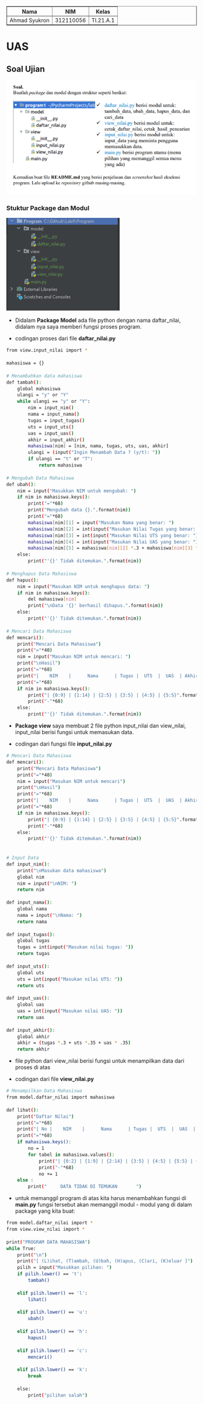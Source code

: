 <body>
    <table border="1">
        <tr>
            <th> Nama</th>
            <th>NIM</th>
            <th>Kelas</th>
        </tr>
        <tr>
            <td>Ahmad Syukron</td>
            <td>312110056</td>
            <td>TI.21.A.1</td>
        </tr>
    </table>
</body>

# UAS
## Soal Ujian
![gambar 00](ss/soal.PNG)
### Stuktur Package dan Modul
![gambar 01](ss/modul.PNG)<p>
- Didalam <b>Package Model</b> ada file python dengan nama daftar_nilai, didalam nya saya memberi fungsi proses program.<p>
- codingan proses dari file <b>daftar_nilai.py</b>
```bash
from view.input_nilai import *

mahasiswa = {}

# Menambahkan data mahasiswa
def tambah():
    global mahasiswa
    ulangi = "y" or "Y"
    while ulangi == "y" or "Y":
        nim = input_nim()
        nama = input_nama()
        tugas = input_tugas()
        uts = input_uts()
        uas = input_uas()
        akhir = input_akhir()
        mahasiswa[nim] = [nim, nama, tugas, uts, uas, akhir]
        ulangi = (input("Ingin Menambah Data ? (y/t): "))
        if ulangi == "t" or "T":
            return mahasiswa

# Mengubah Data Mahasiswa
def ubah():
    nim = input("Masukkan NIM untuk mengubah: ")
    if nim in mahasiswa.keys():
        print("="*68)
        print("Mengubah data {}.".format(nim))
        print("="*68)
        mahasiswa[nim][1] = input("Masukan Nama yang benar: ")
        mahasiswa[nim][2] = int(input("Masukan Nilai Tugas yang benar: "))
        mahasiswa[nim][3] = int(input("Masukan Nilai UTS yang benar: "))
        mahasiswa[nim][4] = int(input("Masukan Nilai UAS yang benar: "))
        mahasiswa[nim][5] = mahasiswa[nim][2] *.3 + mahasiswa[nim][3] *.35 + mahasiswa[nim][4] *.35
    else:
        print("'{}' Tidak ditemukan.".format(nim))

# Menghapus Data Mahasiswa
def hapus():
    nim = input("Masukan NIM untuk menghapus data: ")
    if nim in mahasiswa.keys():
        del mahasiswa[nim]
        print("\nData '{}' berhasil dihapus.".format(nim))
    else:
        print("'{}' Tidak ditemukan.".format(nim))

# Mencari Data Mahasiswa
def mencari():
    print("Mencari Data Mahasiswa")
    print("="*40)
    nim = input("Masukan NIM untuk mencari: ")
    print("\nHasil")
    print("="*68)
    print("|    NIM    |      Nama      | Tugas |  UTS  |  UAS  | Akhir |")
    print("="*68)
    if nim in mahasiswa.keys():
        print("| {0:9} | {1:14} | {2:5} | {3:5} | {4:5} | {5:5}".format(nim, mahasiswa[nim][1], mahasiswa[nim][2], mahasiswa[nim][3], mahasiswa[nim][4], mahasiswa[nim][5]))
        print("-"*68)
    else:
        print("'{}' Tidak ditemukan.".format(nim))
```
<p>
<p>

- <b>Package view</b> saya membuat 2 file python input_nilai dan view_nilai, input_nilai berisi fungsi untuk memasukan data.<p>
- codingan dari fungsi file <b>input_nilai.py</b><p>
```bash
# Mencari Data Mahasiswa
def mencari():
    print("Mencari Data Mahasiswa")
    print("="*40)
    nim = input("Masukan NIM untuk mencari")
    print("\nHasil")
    print("="*68)
    print("|    NIM    |      Nama      | Tugas |  UTS  |  UAS  | Akhir |")
    print("="*68)
    if nim in mahasiswa.keys():
        print("| {0:9} | {1:14} | {2:5} | {3:5} | {4:5} | {5:5}".format(nim, mahasiswa[nim][1], mahasiswa[nim][2], mahasiswa[nim][3], mahasiswa[nim][4], mahasiswa[nim][5]))
        print("-"*68)
    else:
        print("'{}' Tidak ditemukan.".format(nim))


# Input Data
def input_nim():
    print("\nMasukan data mahasiswa")
    global nim
    nim = input("\nNIM: ")
    return nim

def input_nama():
    global nama
    nama = input("\nNama: ")
    return nama

def input_tugas():
    global tugas
    tugas = int(input("Masukan nilai tugas: "))
    return tugas

def input_uts():
    global uts
    uts = int(input("Masukan nilai UTS: "))
    return uts

def input_uas():
    global uas
    uas = int(input("Masukan nilai UAS: "))
    return uas

def input_akhir():
    global akhir
    akhir = (tugas *.3 + uts *.35 + uas * .35)
    return akhir
```
<p>
<p>

- file python dari view_nilai berisi fungsi untuk menampilkan data dari proses di atas<p>
- codingan dari file <b>view_nilai.py</b><p>
```bash
# Menampilkan Data Mahasiswa
from model.daftar_nilai import mahasiswa

def lihat():
    print("Daftar Nilai")
    print("="*68)
    print("| No |    NIM    |      Nama      | Tugas |  UTS  |  UAS  | Akhir |")
    print("="*68)
    if mahasiswa.keys():
        no = 1
        for tabel in mahasiswa.values():
            print("| {0:2} | {1:9} | {2:14} | {3:5} | {4:5} | {5:5} | {6:5}".format(no, tabel[0], tabel[1], tabel[2], tabel[3], tabel[4], tabel[5]))
            print("-"*68)
            no += 1
    else :
        print("     DATA TIDAK DI TEMUKAN       ")
```
<p>
<p>

- untuk memanggil program di atas kita harus menambahkan fungsi di <b>main.py</b> fungsi tersebut akan memanggil modul - modul yang di dalam package yang kita buat:
```bash
from model.daftar_nilai import *
from view.view_nilai import *

print("PROGRAM DATA MAHASISWA")
while True:
    print("\n")
    print("[ (L)ihat, (T)ambah, (U)bah, (H)apus, (C)ari, (K)eluar ]")
    pilih = input("Masukkan pilihan: ")
    if pilih.lower() == 't':
        tambah()

    elif pilih.lower() == 'l':
        lihat()

    elif pilih.lower() == 'u':
        ubah()

    elif pilih.lower() == 'h':
        hapus()

    elif pilih.lower() == 'c':
        mencari()

    elif pilih.lower() == 'k':
        break

    else:
        print("pilihan salah")

```
<p>
<p>

